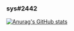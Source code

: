 ### sys#2442

[![Anurag's GitHub stats](https://github-readme-stats.vercel.app/api?username=systemGene)](https://github.com/systemGene/github-readme-stats)
